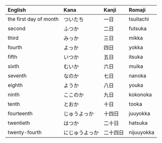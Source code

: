 | English                | Kana    | Kanji | Romaji         |
| :--------------------- | :------ | :---- | :------------- |
| the first day of month | ついたち    | 一日    | tsuitachi      |
| second                 | ふつか     | 二日    | futsuka        |
| third                  | みっか     | 三日    | mikka          |
| fourth                 | よっか     | 四日    | yokka          |
| fifth                  | いつか     | 五日    | itsuka         |
| sixth                  | むいか     | 六日    | muika          |
| seventh                | なのか     | 七日    | nanoka         |
| eighth                 | ようか     | 八日    | youka          |
| ninth                  | ここのか    | 九日    | kokonoka       |
| tenth                  | とおか     | 十日    | tooka          |
| fourteenth             | じゅうよっか  | 十四日   | juuyokka   |
| twentieth              | はつか     | 二十日   | hatsuka        |
| twenty-fourth          | にじゅうよっか | 二十四日  | nijuuyokka |
